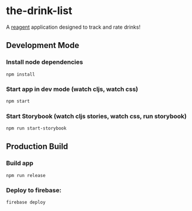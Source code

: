# the-drink-list

A [reagent](https://reagent-project.github.io/) application designed to track and rate drinks!

## Development Mode

### Install node dependencies

```
npm install
```

### Start app in dev mode (watch cljs, watch css)

``` sh
npm start
```

### Start Storybook (watch cljs stories, watch css, run storybook)

``` sh
npm run start-storybook
```

## Production Build

### Build app

```
npm run release
```

### Deploy to firebase:

```
firebase deploy
```
